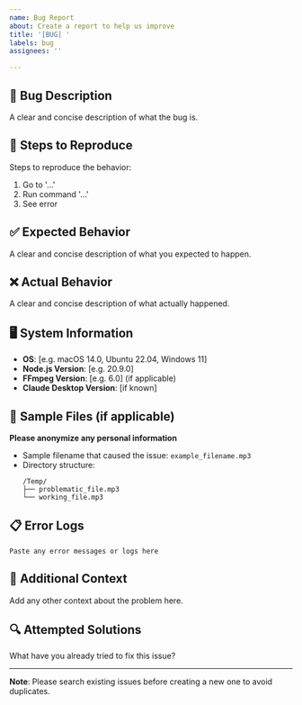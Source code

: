 ```yaml
---
name: Bug Report
about: Create a report to help us improve
title: '[BUG] '
labels: bug
assignees: ''

---
```


## 🐛 Bug Description
A clear and concise description of what the bug is.

## 🔄 Steps to Reproduce
Steps to reproduce the behavior:
1. Go to '...'
2. Run command '...'
3. See error

## ✅ Expected Behavior
A clear and concise description of what you expected to happen.

## ❌ Actual Behavior
A clear and concise description of what actually happened.

## 🖥️ System Information
- **OS**: [e.g. macOS 14.0, Ubuntu 22.04, Windows 11]
- **Node.js Version**: [e.g. 20.9.0]
- **FFmpeg Version**: [e.g. 6.0] (if applicable)
- **Claude Desktop Version**: [if known]

## 📁 Sample Files (if applicable)
**Please anonymize any personal information**
- Sample filename that caused the issue: `example_filename.mp3`
- Directory structure: 
  ```
  /Temp/
  ├── problematic_file.mp3
  └── working_file.mp3
  ```

## 📋 Error Logs
```
Paste any error messages or logs here
```

## 🎯 Additional Context
Add any other context about the problem here.

## 🔍 Attempted Solutions
What have you already tried to fix this issue?

---

**Note**: Please search existing issues before creating a new one to avoid duplicates.
